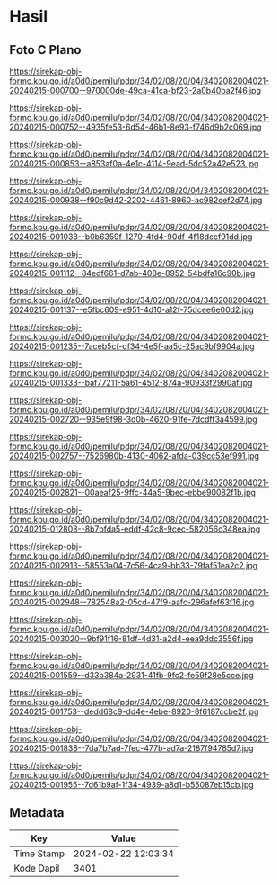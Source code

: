 # Hasil

## Foto C Plano

https://sirekap-obj-formc.kpu.go.id/a0d0/pemilu/pdpr/34/02/08/20/04/3402082004021-20240215-000700--970000de-49ca-41ca-bf23-2a0b40ba2f46.jpg

https://sirekap-obj-formc.kpu.go.id/a0d0/pemilu/pdpr/34/02/08/20/04/3402082004021-20240215-000752--4935fe53-6d54-46b1-8e93-f746d9b2c069.jpg

https://sirekap-obj-formc.kpu.go.id/a0d0/pemilu/pdpr/34/02/08/20/04/3402082004021-20240215-000853--a853af0a-4e1c-4114-9ead-5dc52a42e523.jpg

https://sirekap-obj-formc.kpu.go.id/a0d0/pemilu/pdpr/34/02/08/20/04/3402082004021-20240215-000938--f90c9d42-2202-4461-8960-ac982cef2d74.jpg

https://sirekap-obj-formc.kpu.go.id/a0d0/pemilu/pdpr/34/02/08/20/04/3402082004021-20240215-001038--b0b6359f-1270-4fd4-90df-4f18dccf91dd.jpg

https://sirekap-obj-formc.kpu.go.id/a0d0/pemilu/pdpr/34/02/08/20/04/3402082004021-20240215-001112--84edf661-d7ab-408e-8952-54bdfa16c90b.jpg

https://sirekap-obj-formc.kpu.go.id/a0d0/pemilu/pdpr/34/02/08/20/04/3402082004021-20240215-001137--e5fbc609-e951-4d10-a12f-75dcee6e00d2.jpg

https://sirekap-obj-formc.kpu.go.id/a0d0/pemilu/pdpr/34/02/08/20/04/3402082004021-20240215-001235--7aceb5cf-df34-4e5f-aa5c-25ac9bf9904a.jpg

https://sirekap-obj-formc.kpu.go.id/a0d0/pemilu/pdpr/34/02/08/20/04/3402082004021-20240215-001333--baf77211-5a61-4512-874a-90933f2990af.jpg

https://sirekap-obj-formc.kpu.go.id/a0d0/pemilu/pdpr/34/02/08/20/04/3402082004021-20240215-002720--935e9f98-3d0b-4620-91fe-7dcdff3a4599.jpg

https://sirekap-obj-formc.kpu.go.id/a0d0/pemilu/pdpr/34/02/08/20/04/3402082004021-20240215-002757--7526980b-4130-4062-afda-039cc53ef991.jpg

https://sirekap-obj-formc.kpu.go.id/a0d0/pemilu/pdpr/34/02/08/20/04/3402082004021-20240215-002821--00aeaf25-9ffc-44a5-9bec-ebbe90082f1b.jpg

https://sirekap-obj-formc.kpu.go.id/a0d0/pemilu/pdpr/34/02/08/20/04/3402082004021-20240215-012808--8b7bfda5-eddf-42c8-9cec-582056c348ea.jpg

https://sirekap-obj-formc.kpu.go.id/a0d0/pemilu/pdpr/34/02/08/20/04/3402082004021-20240215-002913--58553a04-7c56-4ca9-bb33-79faf51ea2c2.jpg

https://sirekap-obj-formc.kpu.go.id/a0d0/pemilu/pdpr/34/02/08/20/04/3402082004021-20240215-002948--782548a2-05cd-47f9-aafc-296afef63f16.jpg

https://sirekap-obj-formc.kpu.go.id/a0d0/pemilu/pdpr/34/02/08/20/04/3402082004021-20240215-003020--9bf91f16-81df-4d31-a2d4-eea9ddc3556f.jpg

https://sirekap-obj-formc.kpu.go.id/a0d0/pemilu/pdpr/34/02/08/20/04/3402082004021-20240215-001559--d33b384a-2931-41fb-9fc2-fe59f28e5cce.jpg

https://sirekap-obj-formc.kpu.go.id/a0d0/pemilu/pdpr/34/02/08/20/04/3402082004021-20240215-001753--dedd68c9-dd4e-4ebe-8920-8f6187ccbe2f.jpg

https://sirekap-obj-formc.kpu.go.id/a0d0/pemilu/pdpr/34/02/08/20/04/3402082004021-20240215-001838--7da7b7ad-7fec-477b-ad7a-2187f94785d7.jpg

https://sirekap-obj-formc.kpu.go.id/a0d0/pemilu/pdpr/34/02/08/20/04/3402082004021-20240215-001955--7d61b9af-1f34-4939-a8d1-b55087eb15cb.jpg


## Metadata

| Key        | Value               |
| ---------- | ------------------- |
| Time Stamp | 2024-02-22 12:03:34 |
| Kode Dapil | 3401                |



